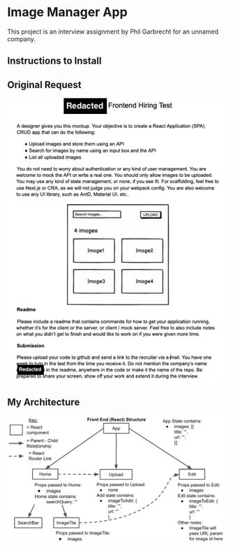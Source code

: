 # Image Manager App
This project is an interview assignment by Phil Garbrecht for an unnamed company.

## Instructions to Install

## Original Request
![Image showing original requst details](./readme-images/original-request.png)

## My Architecture
![Image showing my architecture for front end](./readme-images/front-end-architecture.png)